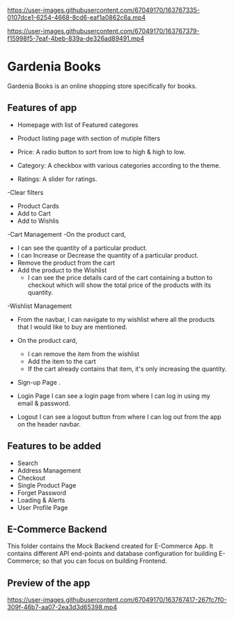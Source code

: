 

https://user-images.githubusercontent.com/67049170/163767335-0107dce1-6254-4668-8cd6-eaf1a0862c6a.mp4



https://user-images.githubusercontent.com/67049170/163767379-f15998f5-7eaf-4beb-839a-de326ad89491.mp4

# Gardenia Books

Gardenia Books is an online shopping store specifically for books.

## Features of app
- Homepage with list of Featured categores

- Product listing page with section of mutiple filters

 - Price: A radio button to sort from low to high & high to low.
 - Category: A checkbox with various categories according to the theme.
 - Ratings: A slider for ratings.

-Clear filters 

-  Product Cards
  - Add to Cart
  - Add to Wishlis

-Cart Management
-On the product card,
  - I can see the quantity of a particular product.
  - I can Increase or Decrease the quantity of a particular product.
  - Remove the product from the cart
- Add the product to the Wishlist
  - I can see the price details card of the cart containing a button to checkout which will show the total price of the products with its quantity.

-Wishlist Management
 - From the navbar, I can navigate to my wishlist where all the products that I would like to buy are mentioned.
  - On the product card,
     - I can remove the item from the wishlist
     - Add the item to the cart
      - If the cart already contains that item, it's only increasing the quantity.

- Sign-up Page
   .
- Login Page
I can see a login page from where I can log in using my email & password.
- Logout
I can see a logout button from where I can log out from the app on the header navbar.


## Features to be added
- Search
- Address Management
- Checkout
- Single Product Page
- Forget Password
- Loading & Alerts
- User Profile Page



## E-Commerce Backend
This folder contains the Mock Backend created for E-Commerce App. It contains different API end-points and database configuration for building E-Commerce; so that you can focus on building Frontend.

## Preview of the app


https://user-images.githubusercontent.com/67049170/163767417-267fc7f0-309f-46b7-aa07-2ea3d3d65398.mp4






